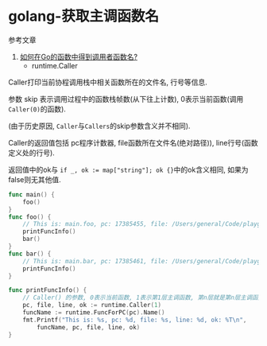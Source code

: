 # golang-获取主调函数名

参考文章

1. [如何在Go的函数中得到调用者函数名?](https://colobu.com/2018/11/03/get-function-name-in-go/)
    - runtime.Caller

Caller打印当前协程调用栈中相关函数所在的文件名, 行号等信息.

参数 skip 表示调用过程中的函数栈帧数(从下往上计数), 0表示当前函数(调用`Caller(0)`的函数).

(由于历史原因, `Caller`与`Callers`的skip参数含义并不相同).

Caller的返回值包括 pc程序计数器, file函数所在文件名(绝对路径)), line行号(函数定义处的行号).

返回值中的ok与 `if _, ok := map["string"]; ok {}`中的ok含义相同, 如果为false则无其他值.

```go
func main() {
	foo()
}
func foo() {
	// This is: main.foo, pc: 17385455, file: /Users/general/Code/playground/go-caller/main.go, line: 13, ok: bool
	printFuncInfo()
	bar()
}
func bar() {
	// This is: main.bar, pc: 17385461, file: /Users/general/Code/playground/go-caller/main.go, line: 18, ok: bool
	printFuncInfo()
}

func printFuncInfo() {
	// Caller() 的参数, 0表示当前函数, 1表示第1层主调函数, 第n层就是第n层主调函数
	pc, file, line, ok := runtime.Caller(1)
	funcName := runtime.FuncForPC(pc).Name()
	fmt.Printf("This is: %s, pc: %d, file: %s, line: %d, ok: %T\n",
		funcName, pc, file, line, ok)
}
```
